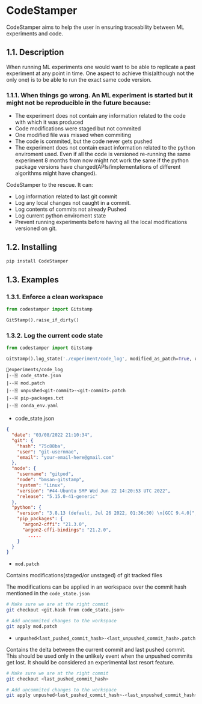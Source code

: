 # CodeStamper

CodeStamper aims to help the user in ensuring traceability between ML experiments and code.



## 1.1. Description
When running ML experiments one would want to be able to replicate a past experiment at any point in time. One aspect to achieve this(although not the only one) is to be able to run the exact same code version.

### 1.1.1. When things go wrong. An ML experiment is started but it might not be  reproducible in the future because:
 - The experiment does not contain any information related to the code with which it was produced
 - Code modifications were staged but not commited
 - One modified file was missed when commiting
 - The code is commited, but the code never gets pushed 
 - The experiment does not contain exact information related to the python enviroment used. Even if all the code is versioned re-running the same experiment 8 months from now might not work the same if the python package versions have changed(APIs/implementations of different algorithms might have changed). 
 
CodeStamper to the rescue. It can:
- Log information related to last git commit
- Log any local changes not caught in a commit.
- Log contents of commits not already Pushed
- Log current python enviroment state
- Prevent running experiments before having all the local modifications versioned on git.

## 1.2. Installing

```bash
pip install CodeStamper
```
## 1.3. Examples

### 1.3.1. Enforce a clean workspace
```py
from codestamper import Gitstamp

GitStamp().raise_if_dirty()
```

### 1.3.2. Log the current code state
```py
from codestamper import Gitstamp

GitStamp().log_state('./experiment/code_log', modified_as_patch=True, unpushed_as_patch=True)
```
```
📁experiments/code_log
|--🗎 code_state.json
|--🗎 mod.patch
|--🗎 unpushed<git-commit>-<git-commit>.patch
|--🗎 pip-packages.txt
|--🗎 conda_env.yaml
```
- code_state.json
```json
{
  "date": "03/08/2022 21:10:34",
  "git": {
    "hash": "75c88ba",
    "user": "git-usernmae",
    "email": "your-email-here@gmail.com"
  },
  "node": {
    "username": "gitpod",
    "node": "bmsan-gitstamp",
    "system": "Linux",
    "version": "#44-Ubuntu SMP Wed Jun 22 14:20:53 UTC 2022",
    "release": "5.15.0-41-generic"
  },
  "python": {
    "version": "3.8.13 (default, Jul 26 2022, 01:36:30) \n[GCC 9.4.0]",
    "pip_packages": {
      "argon2-cffi": "21.3.0",
      "argon2-cffi-bindings": "21.2.0",
        .....
    }
  }
}
```

- `mod.patch`

Contains modifications(staged/or unstaged) of git tracked files

The modifications can be applied in an workspace over the commit hash mentioned in the `code_state.json`
```bash
# Make sure we are at the right commit
git checkout <git.hash from code_state.json>

# Add uncommited changes to the workspace
git apply mod.patch
```

- `unpushed<last_pushed_commit_hash>-<last_unpushed_commit_hash>.patch`

Contains the delta between the current commit and last pushed commit.
This should be used only in the unlikely event when the unpushed commits get lost.
It should be considered an experimental last resort feature.


```bash
# Make sure we are at the right commit
git checkout <last_pushed_commit_hash>

# Add uncommited changes to the workspace
git apply unpushed<last_pushed_commit_hash>-<last_unpushed_commit_hash>.patch
```

